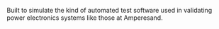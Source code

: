Built to simulate the kind of automated test software used in validating power electronics systems like those at Amperesand.
